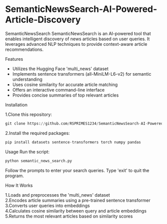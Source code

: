 # SemanticNewsSearch-AI-Powered-Article-Discovery
SemanticNewsSearch
SemanticNewsSearch is an AI-powered tool that enables intelligent discovery of news articles based on user queries. It leverages advanced NLP techniques to provide context-aware article recommendations.

Features
* Utilizes the Hugging Face 'multi_news' dataset
* Implements sentence transformers (all-MiniLM-L6-v2) for semantic understanding
* Uses cosine similarity for accurate article matching
* Offers an interactive command-line interface
* Provides concise summaries of top relevant articles


Installation

1.Clone this repository:
```python
git clone https://github.com/RSPRIMES1234/SemanticNewsSearch-AI-Powered-Article-Discovery
```
2.Install the required packages:
```python
pip install datasets sentence-transformers torch numpy pandas
```

Usage
Run the script:
```python
python semantic_news_search.py
```
Follow the prompts to enter your search queries. Type 'exit' to quit the program.

How It Works  

1.Loads and preprocesses the 'multi_news' dataset  
2.Encodes article summaries using a pre-trained sentence transformer  
3.Converts user queries into embeddings  
4.Calculates cosine similarity between query and article embeddings  
5.Returns the most relevant articles based on similarity scores  
